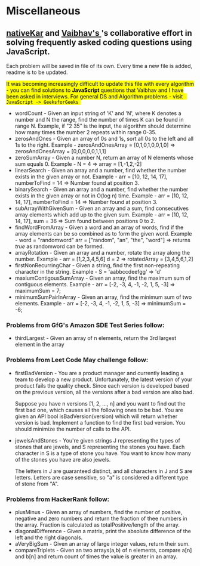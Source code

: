 # Miscellaneous

<h2> <a href="https://linkedin.com/in/nativekar">nativeKar</a> and <a href="https://www.linkedin.com/in/ybhav/">Vaibhav's </a>'s collaborative effort in solving frequently asked coding questions using JavaScript. </h2>

<p> Each problem will be saved in file of its own. Every time a new file is added, readme is to be updated. </p>

<p>
<mark> 
It was becoming increasingly difficult to update this file with every algorithm - you can find solutions to <b> JavaScript </b> questions that Vaibhav and I have been asked in interviews.
For general DS and Algorithm problems - visit <code> JavaScript -> GeeksforGeeks </code>
</mark>
</p>

<ul>

<li>
wordCount - Given an input string of 'K' and 'N', where K denotes a number and N the range, find the number of times K can be found in range N. Example, if "2 35" is the input, the algorithm should determine how many times the number 2 repeats within range 0-35.
</li>

<li>
zerosAndOnes - Given an array of 0s and 1s, sort all 0s to the left and all 1s to the right.
Example - zerosAndOnesArray = [0,1,0,1,0,0,1,0] => zerosAndOnesArray = [0,0,0,0,0,1,1,1]
</li>

<li>
zeroSumArray - Given a number N, return an array of N elements whose sum equals 0.
Example - N = 4 => array = [1,-1,2,-2]
</li>

<li>
linearSearch - Given an array and a number, find whether the number exists in the given array or not.
Example - arr = [10, 12, 14, 17], numberToFind = 14 => Number found at position 3.
</li>

<li>
binarySearch - Given an array and a number, find whether the number exists in the given array or not in O(log n) time.
Example - arr = [10, 12, 14, 17], numberToFind = 14 => Number found at position 3.
</li>

<li>
subArrayWithGivenSum - Given an array and a sum, find consecutives array elements which add up to the given sum.
Example - arr = [10, 12, 14, 17], sum = 36 => Sum found between positions 0 to 2.
</li>

<li>
findWordFromArray - Given a word and an array of words, find if the array elements can be so combined as to form the given word.
Example - word = "randomword" arr = ["random", "an", "the", "word"] => returns <I>true</I> as randomword can be formed.
</li>

<li>
arrayRotation - Given an array and a number, rotate the array along the number.
Example - arr = [1,2,3,4,5,6] d = 2 => rotatedArray = [3,4,5,6,1,2]
</li>

<li>
firstNonRecurringChar - Given a string, find the first non-repeating character in the string.
Example - S = 'aabbccdeefgg' => 'd'
</li>

<li>
maxiumContigousSumArray - Given an array, find the maximum sum of contiguous elements. 
Example - arr = [-2, -3, 4, -1, -2, 1, 5, -3] => maximumSum = 7;
</li>

<li>
minimumSumPairInArray - Given an array, find the minimum sum of two elements. 
Example - arr = [-2, -3, 4, -1, -2, 1, 5, -3] => minimumSum = -6;
</li>
</ul>

<section> 
<h3> Problems from GfG's Amazon SDE Test Series follow: </h3>
<ul>
<li>
thirdLargest - Given an array of n elements, return the 3rd largest element in the array
</li>
</ul>
</section>

<section> 
<h3> Problems from Leet Code May challenge follow: </h3>
<ul>
<li>
firstBadVersion - You are a product manager and currently leading a team to develop a new product. Unfortunately, the latest version of your product fails the quality check. Since each version is developed based on the previous version, all the versions after a bad version are also bad.

Suppose you have n versions [1, 2, ..., n] and you want to find out the first bad one,
which causes all the following ones to be bad.
You are given an API bool isBadVersion(version) which will return whether version is bad.
Implement a function to find the first bad version. You should minimize the number of calls to the API.

</li>

<li>
jewelsAndStones - You're given strings J representing the types of stones that are jewels, and S representing the stones you have.  Each character in S is a type of stone you have.  You want to know how many of the stones you have are also jewels.

The letters in J are guaranteed distinct, and all characters in J and S are letters. Letters are case sensitive, so "a" is considered a different type of stone from "A".

</li>

</ul>
</section>

<section>
<h3> Problems from HackerRank follow: </h3>
<ul>

<li>
plusMinus - Given an array of numbers, find the number of positive, negative and zero numbers and return the fraction of thee numbers in the array. Fraction is calculated as totalPositive/length of the array.
</li>

<li>
diagonalDifference - Given a matrix, print the absolute difference of the left and the right diagonals.
</li>

<li>
aVeryBigSum - Given an array of large integer values, return their sum.
</li>

<li>
compareTriplets - Given an two arrays(a,b) of n elements, compare a[n] and b[n] and return count of times the value is greater in an array.
</li>

</section>
